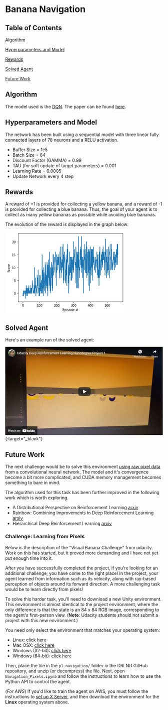 # Banana Navigation

## Table of Contents  

[Algorithm](#Algorithm)

[Hyperparameters and Model](#Hyperparameters-and-Model)

[Rewards](#Rewards)

[Solved Agent](#solved-agent)

[Future Work](#Future-Work)  

## Algorithm

The model used is the [DQN](https://deepmind.com/research/publications/human-level-control-through-deep-reinforcement-learning). The paper can be found [here](./DQNNaturePaper.pdf).

## Hyperparameters and Model

The network has been built using a sequential model with three linear fully connected layers of 78 neurons and a RELU activation.

* Buffer Size = 1e5
* Batch Size = 64
* Discount Factor (GAMMA)  = 0.99
* TAU (for soft update of target parameters) = 0.001
* Learning Rate = 0.0005
* Update Network every 4 step

## Rewards

A reward of +1 is provided for collecting a yellow banana, and a reward of -1 is provided for collecting a blue banana.  Thus, the goal of your agent is to collect as many yellow bananas as possible while avoiding blue bananas.  

The evolution of the reward is displayed in the graph below:

![Rewards](./rewards.png)

## Solved Agent

Here's an example run of the solved agent:

[![Youtube Video](./youtube.png)](https://youtu.be/eu4uLXHx0H8){:target="_blank"}

## Future Work

The next challenge would be to solve this environment [using raw pixel data](#challenge-learning-from-pixels) from a convolutional neural network. The model and it's convergence become a bit more complicated, and CUDA memory management becomes something to bare in mind.

The algorithm used for this task has been further improved in the following work which is worth exploring.

* A Distributional Perspective on Reinforcement Learning [arxiv](https://arxiv.org/pdf/1707.06887.pdf)
* Rainbow: Combining Improvements in Deep Reinforcement Learning [arxiv](https://arxiv.org/abs/1710.02298)
* Hierarchical Deep Reinforcement Learning [arxiv](https://arxiv.org/abs/1604.06057)

### Challenge: Learning from Pixels

Below is the description of the "Visual Banana Challenge" from udacity. Work on this has started, but it proved more demanding and I have not yet put enough time into it.

After you have successfully completed the project, if you're looking for an additional challenge, you have come to the right place!  In the project, your agent learned from information such as its velocity, along with ray-based perception of objects around its forward direction.  A more challenging task would be to learn directly from pixels!

To solve this harder task, you'll need to download a new Unity environment.  This environment is almost identical to the project environment, where the only difference is that the state is an 84 x 84 RGB image, corresponding to the agent's first-person view.  (**Note**: Udacity students should not submit a project with this new environment.)

You need only select the environment that matches your operating system:
- Linux: [click here](https://s3-us-west-1.amazonaws.com/udacity-drlnd/P1/Banana/VisualBanana_Linux.zip)
- Mac OSX: [click here](https://s3-us-west-1.amazonaws.com/udacity-drlnd/P1/Banana/VisualBanana.app.zip)
- Windows (32-bit): [click here](https://s3-us-west-1.amazonaws.com/udacity-drlnd/P1/Banana/VisualBanana_Windows_x86.zip)
- Windows (64-bit): [click here](https://s3-us-west-1.amazonaws.com/udacity-drlnd/P1/Banana/VisualBanana_Windows_x86_64.zip)

Then, place the file in the `p1_navigation/` folder in the DRLND GitHub repository, and unzip (or decompress) the file.  Next, open `Navigation_Pixels.ipynb` and follow the instructions to learn how to use the Python API to control the agent.

(_For AWS_) If you'd like to train the agent on AWS, you must follow the instructions to [set up X Server](https://github.com/Unity-Technologies/ml-agents/blob/master/docs/Training-on-Amazon-Web-Service.md), and then download the environment for the **Linux** operating system above.
